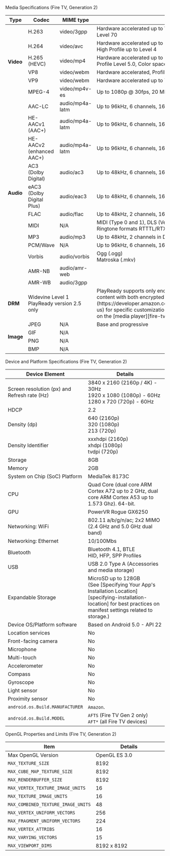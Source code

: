 <div class="subheading">Media Specifications (Fire TV, Generation 2)</div>

<table class="grid">
   <colgroup>
      <col width="10%" />
      <col width="17%" />
      <col width="15%" />
      <col width="38%" />
   </colgroup>
   <thead>
      <tr class="header">
         <th>Type</th>
         <th>Codec</th>
         <th>MIME type</th>
         <th>Details</th>
      </tr>
   </thead>
   <tr>
        <td class="white" rowspan="6"><b>Video</b></td>
        <td class="white">H.263</td>
        <td class="white">video/3gpp</td>
        <td class="white">Hardware accelerated up to WVGA (800x400) @ 30fps, 6 Mbps, Profile 0 Level 70</td>
     </tr>
     <tr>
        <td class="white">H.264</td>
        <td class="white">video/avc</td>
        <td class="white">Hardware accelerated up to 1080p @ 30fps or 720p @ 60fps, 20 Mbps, High Profile up to Level 4</td>
     </tr>
     <tr>
        <td class="white">H.265 (HEVC)</td>
        <td class="white">video/mp4</td>
        <td class="white">Hardware accelerated up to 3840x2160p (4K) @ 30fps, 25 Mbps, Main 10 Profile Level 5.0, Color space 8-bit and 10-bit input but just 8-bit output</td>
     </tr>
     <tr>
        <td class="white">VP8</td>
        <td class="white">video/webm</td>
        <td class="white">Hardware accelerated, Profile 0</td>
  </tr>
     <tr>
        <td class="white">VP9</td>
        <td class="white">video/webm</td>
        <td class="white">Hardware accelerated up to Youtube 4K, Profile 0</td>
  </tr>
      <tr>
         <td class="white">MPEG-4</td>
         <td class="white">video/mp4v-es</td>
         <td class="white">Up to 1080p @ 30fps, 20 Mbps, Advanced Simple Profile Level 5</td>
      </tr>
   <tr>
      <td class="gray" rowspan="12"><b>Audio</b></td>
      <td class="gray">AAC-LC</td>
      <td class="gray">audio/mp4a-latm</td>
      <td class="gray">Up to 96kHz, 6 channels, 16-bit and 24-bit</td>
   </tr>
   <tr>
      <td class="gray">HE-AACv1 (AAC+)</td>
      <td class="gray">audio/mp4a-latm</td>
      <td class="gray">Up to 96kHz, 6 channels, 16-bit and 24-bit</td>
   </tr>
   <tr>
      <td class="gray">HE-AACv2 (enhanced AAC+)</td>
      <td class="gray">audio/mp4a-latm</td>
      <td class="gray">Up to 96kHz, 6 channels, 16-bit and 24-bit</td>
   </tr>
   <tr>
      <td class="gray">AC3 (Dolby Digital)</td>
      <td class="gray">audio/ac3</td>
      <td class="gray">Up to 48kHz, 6 channels, 16-bit and 24-bit</td>
   </tr>
   <tr>
      <td class="gray">eAC3 (Dolby Digital Plus)</td>
      <td class="gray">audio/eac3</td>
      <td class="gray">Up to 48kHz, 6 channels, 16-bit and 24-bit</td>
   </tr>
   <tr>
      <td class="gray">FLAC</td>
      <td class="gray">audio/flac</td>
      <td class="gray">Up to 48kHz, 2 channels, 16-bit and 24-bit (no dither for 24 bit)</td>
   </tr>
   <tr>
      <td class="gray">MIDI</td>
      <td class="gray">N/A</td>
      <td class="gray">MIDI (Type 0 and 1), DLS (Version 1 and 2), XMF, and Mobile XMF. Ringtone formats RTTTL/RTX, OTA, and iMelody</td>
   </tr>
   <tr>
      <td class="gray">MP3</td>
      <td class="gray">audio/mp3</td>
      <td class="gray">Up to 48kHz, 2 channels in DSP (16-bit and 24-bit) and software (16-bit)</td>
   </tr>
   <tr>
      <td class="gray">PCM/Wave</td>
      <td class="gray">N/A</td>
      <td class="gray">Up to 96kHz, 6 channels, 16-bit and 24-bit</td>
   </tr>
   <tr>
      <td class="gray">Vorbis</td>
      <td class="gray">audio/vorbis</td>
      <td class="gray">Ogg (.ogg)<br/>Matroska (.mkv)</td>
   </tr>
      <tr>
      <td class="gray">AMR-NB</td>
      <td class="gray">audio/amr-web</td>
      <td class="gray"></td>
      </tr>
       <tr>
       <td class="gray">AMR-WB</td>
       <td class="gray">audio/3gpp</td>
       <td class="gray"></td>
       </tr>
   <tr>
           <td class="white"><b>DRM</b></td>
           <td class="white" colspan="2" markdown="span">Widevine Level 1 <br/> PlayReady version 2.5 only</td>
           <td class="white" markdown="span">PlayReady supports only encrypted video, not audio. If you need to play content with both encrypted audio and video, [contact us](https://developer.amazon.com/appsandservices/support/contact/contact-us) for specific customization details and steps. Other DRM details depend on the [media player][fire-tv-media-players] you choose to implement.</td>
     </tr>
   <tr>
      <td class="gray" rowspan="4"><b>Image</b></td>
      <td class="gray">JPEG</td>
      <td class="gray">N/A</td>
      <td class="gray">Base and progressive</td>
   </tr>
   <tr>
      <td class="gray">GIF</td>
      <td class="gray">N/A</td>
      <td class="gray"></td>
   </tr>
   <tr>
      <td class="gray">PNG</td>
      <td class="gray">N/A</td>
      <td class="gray"></td>
   </tr>
   <tr>
      <td class="gray">BMP</td>
      <td class="gray">N/A</td>
      <td class="gray"></td>
   </tr>      
</table>

<div class="subheading">Device and Platform Specifications (Fire TV, Generation 2)</div>

<table class="grid">
   <colgroup>
      <col width="40%" />
      <col width="60%" />
   </colgroup>
  <thead>
    <tr>
      <th>Device Element</th>
      <th>Details</th>
    </tr>
  </thead>
  <tbody>
    <tr>
      <td>Screen resolution (px) and Refresh rate (Hz)</td>
      <td>3840 x 2160 (2160p / 4K) - 30Hz<br />
      1920 x 1080 (1080p) - 60Hz <br/>
      1280 x 720 (720p) - 60Hz</td>
    </tr>
    <tr>
     <td>HDCP</td>
     <td>2.2</td>
   </tr>
    <tr>
      <td>Density (dp)</td>
      <td>640 (2160p) <br /> 320 (1080p) <br />
      213 (720p)</td>
    </tr>
    <tr>
      <td>Density Identifier</td>
      <td>xxxhdpi (2160p) <br />
      xhdpi (1080p) <br />
      tvdpi (720p)</td>
    </tr>
    <tr>
      <td>Storage</td>
      <td>8GB</td>
    </tr>
    <tr>
      <td>Memory</td>
      <td>2GB</td>
    </tr>
    <tr>
      <td>System on Chip (SoC) Platform</td>
      <td>MediaTek 8173C</td>
    </tr>
    <tr>
      <td>CPU</td>
      <td>Quad Core (dual core ARM Cortex A72 up to 2 GHz, dual core ARM Cortex A53 up to 1.573 Ghz). 64-bit.</td>
    </tr>
    <tr>
      <td>GPU</td>
      <td>PowerVR Rogue GX6250</td>
    </tr>
    <tr>
      <td>Networking: WiFi</td>
      <td>802.11 a/b/g/n/ac; 2x2 MIMO <br />
      (2.4 GHz and 5.0 GHz dual band)</td>
    </tr>
    <tr>
      <td>Networking: Ethernet</td>
      <td>10/100Mbs</td>
    </tr>
    <tr>
      <td>Bluetooth</td>
      <td>Bluetooth 4.1, BTLE <br /> HID, HFP, SPP Profiles</td>
    </tr>
    <tr>
      <td>USB</td>
      <td>USB 2.0 Type A (Accessories and media storage)</td>
    </tr>
    <tr>
      <td>Expandable Storage</td>
      <td markdown="span">MicroSD up to 128GB  
      <br/>(See [Specifying Your App's Installation Location][specifying-installation-location] for best practices on manifest settings related to storage.)</td>
    </tr>
    <tr>
      <td>Device OS/Platform software</td>
      <td>Based on Android 5.0 - API 22</td>
    </tr>
    <tr>
      <td>Location services</td>
      <td>No</td>
    </tr>
    <tr>
      <td>Front-facing camera</td>
      <td>No</td>
    </tr>
    <tr>
      <td>Microphone</td>
      <td>No</td>
    </tr>
    <tr>
      <td>Multi-touch</td>
      <td>No</td>
    </tr>
    <tr>
      <td>Accelerometer</td>
      <td>No</td>
    </tr>
    <tr>
      <td>Compass</td>
      <td>No</td>
    </tr>
    <tr>
      <td>Gyroscope</td>
      <td>No</td>
    </tr>
    <tr>
      <td>Light sensor</td>
      <td>No</td>
    </tr>
    <tr>
      <td>Proximity sensor</td>
      <td>No</td>
    </tr>
    <tr>
      <td><code>android.os.Build.MANUFACTURER</code></td>
      <td markdown="span"><code>Amazon</code>.</td>
    </tr>
    <tr>
      <td><code>android.os.Build.MODEL</code></td>
      <td><code>AFTS</code> (Fire TV Gen 2 only) <br/>
      <code>AFT*</code> (all Fire TV devices)</td>
    </tr>
  </tbody>
</table>

<div class="subheading">OpenGL Properties and Limits (Fire TV, Generation 2)</div>

<table class="grid">
   <colgroup>
      <col width="40%" />
      <col width="60%" />
   </colgroup>
  <thead>
    <tr>
      <th>Item</th>
      <th>Details</th>
    </tr>
  </thead>
  <tbody>
    <tr>
      <td>Max OpenGL Version</td>
      <td>OpenGL ES 3.0</td>
    </tr>
    <tr>
      <td><code>MAX_TEXTURE_SIZE</code></td>
      <td>8192</td>
    </tr>
    <tr>
      <td><code>MAX_CUBE_MAP_TEXTURE_SIZE</code></td>
      <td>8192</td>
    </tr>
    <tr>
      <td><code>MAX_RENDERBUFFER_SIZE</code></td>
      <td>8192</td>
    </tr>
    <tr>
      <td><code>MAX_VERTEX_TEXTURE_IMAGE_UNITS</code></td>
      <td>16</td>
    </tr>
    <tr>
      <td><code>MAX_TEXTURE_IMAGE_UNITS</code></td>
      <td>16</td>
    </tr>
    <tr>
      <td><code>MAX_COMBINED_TEXTURE_IMAGE_UNITS</code></td>
      <td>48</td>
    </tr>
    <tr>
      <td><code>MAX_VERTEX_UNIFORM_VECTORS</code></td>
      <td>256</td>
    </tr>
    <tr>
      <td><code>MAX_FRAGMENT_UNIFORM_VECTORS</code></td>
      <td>224</td>
    </tr>
    <tr>
      <td><code>MAX_VERTEX_ATTRIBS</code></td>
      <td>16</td>
    </tr>
    <tr>
      <td><code>MAX_VARYING_VECTORS</code></td>
      <td>15</td>
    </tr>
    <tr>
      <td><code>MAX_VIEWPORT_DIMS</code></td>
      <td>8192 x 8192</td>
    </tr>
  </tbody>
</table>
